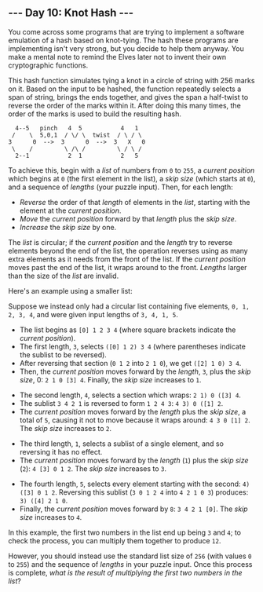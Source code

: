 ## \--- Day 10: Knot Hash ---

You come across some programs that are trying to implement a software
emulation of a hash based on knot-tying. The hash these programs are
implementing isn't very strong, but you decide to help them anyway. You
make a mental note to remind the Elves later not to invent their own
cryptographic functions.

This hash function simulates tying a knot in a circle of string with 256
marks on it. Based on the input to be hashed, the function repeatedly
selects a span of string, brings the ends together, and gives the span a
half-twist to reverse the order of the marks within it. After doing this
many times, the order of the marks is used to build the resulting hash.

``` 
  4--5   pinch   4  5           4   1
 /    \  5,0,1  / \/ \  twist  / \ / \
3      0  -->  3      0  -->  3   X   0
 \    /         \ /\ /         \ / \ /
  2--1           2  1           2   5
```

To achieve this, begin with a *list* of numbers from `0` to `255`, a
*current position* which begins at `0` (the first element in the list),
a *skip size* (which starts at `0`), and a sequence of *lengths* (your
puzzle input). Then, for each length:

  - *Reverse* the order of that *length* of elements in the *list*,
    starting with the element at the *current position*.
  - *Move* the *current position* forward by that *length* plus the
    *skip size*.
  - *Increase* the *skip size* by one.

The *list* is circular; if the *current position* and the *length* try
to reverse elements beyond the end of the list, the operation reverses
using as many extra elements as it needs from the front of the list. If
the *current position* moves past the end of the list, it wraps around
to the front. *Lengths* larger than the size of the *list* are invalid.

Here's an example using a smaller list:

Suppose we instead only had a circular list containing five elements,
`0, 1, 2, 3, 4`, and were given input lengths of `3, 4, 1, 5`.

  - The list begins as `[0] 1 2 3 4` (where square brackets indicate the
    *current position*).
  - The first length, `3`, selects `([0] 1 2) 3 4` (where parentheses
    indicate the sublist to be reversed).
  - After reversing that section (`0 1 2` into `2 1 0`), we get
    `([2] 1 0) 3 4`.
  - Then, the *current position* moves forward by the *length*, `3`,
    plus the *skip size*, 0: `2 1 0 [3] 4`. Finally, the *skip size*
    increases to `1`.

<!-- end list -->

  - The second length, `4`, selects a section which wraps: `2 1) 0
    ([3] 4`.
  - The sublist `3 4 2 1` is reversed to form `1 2 4 3`: `4 3) 0
    ([1] 2`.
  - The *current position* moves forward by the *length* plus the *skip
    size*, a total of `5`, causing it not to move because it wraps
    around: `4 3 0 [1] 2`. The *skip size* increases to `2`.

<!-- end list -->

  - The third length, `1`, selects a sublist of a single element, and so
    reversing it has no effect.
  - The *current position* moves forward by the *length* (`1`) plus the
    *skip size* (`2`): `4 [3] 0 1 2`. The *skip size* increases to `3`.

<!-- end list -->

  - The fourth length, `5`, selects every element starting with the
    second: `4) ([3] 0 1 2`. Reversing this sublist (`3 0 1 2 4` into
    `4 2 1 0 3`) produces: `3) ([4] 2 1 0`.
  - Finally, the *current position* moves forward by `8`: `3 4 2 1 [0]`.
    The *skip size* increases to `4`.

In this example, the first two numbers in the list end up being `3` and
`4`; to check the process, you can multiply them together to produce
`12`.

However, you should instead use the standard list size of `256` (with
values `0` to `255`) and the sequence of *lengths* in your puzzle input.
Once this process is complete, *what is the result of multiplying the
first two numbers in the list*?
